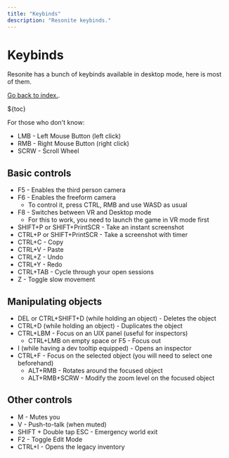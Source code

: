```yaml
---
title: "Keybinds"
description: "Resonite keybinds."
---
```


# Keybinds

Resonite has a bunch of keybinds available in desktop mode, here is most of them.

[Go back to index.](/wiki/resonite/).

${toc}

For those who don't know:

- LMB - Left Mouse Button (left click)
- RMB - Right Mouse Button (right click)
- SCRW - Scroll Wheel

## Basic controls

- F5 - Enables the third person camera
- F6 - Enables the freeform camera
  - To control it, press CTRL, RMB and use WASD as usual
- F8 - Switches between VR and Desktop mode
  - For this to work, you need to launch the game in VR mode first
- SHIFT+P or SHIFT+PrintSCR - Take an instant screenshot
- CTRL+P or SHIFT+PrintSCR - Take a screenshot with timer
- CTRL+C - Copy
- CTRL+V - Paste
- CTRL+Z - Undo
- CTRL+Y - Redo
- CTRL+TAB - Cycle through your open sessions
- Z - Toggle slow movement

## Manipulating objects

- DEL or CTRL+SHIFT+D (while holding an object) - Deletes the object
- CTRL+D (while holding an object) - Duplicates the object
- CTRL+LBM - Focus on an UIX panel (useful for inspectors)
  - CTRL+LMB on empty space or F5 - Focus out
- I (while having a dev tooltip equipped) - Opens an inspector
- CTRL+F - Focus on the selected object (you will need to select one beforehand)
  - ALT+RMB - Rotates around the focused object
  - ALT+RMB+SCRW - Modify the zoom level on the focused object

## Other controls

- M - Mutes you
- V - Push-to-talk (when muted)
- SHIFT + Double tap ESC - Emergency world exit
- F2 - Toggle Edit Mode
- CTRL+I - Opens the legacy inventory
